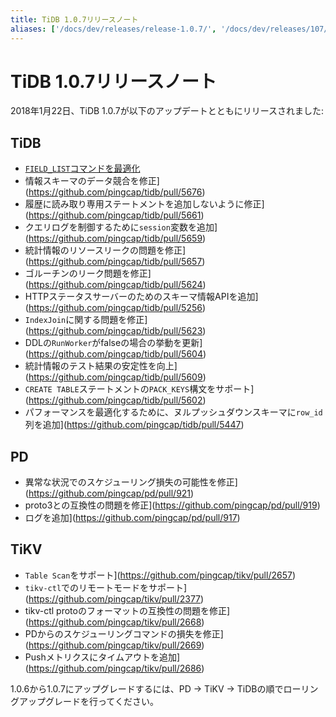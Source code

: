 ```yaml
---
title: TiDB 1.0.7リリースノート
aliases: ['/docs/dev/releases/release-1.0.7/', '/docs/dev/releases/107/']
---
```


# TiDB 1.0.7リリースノート

2018年1月22日、TiDB 1.0.7が以下のアップデートとともにリリースされました:

## TiDB

- [`FIELD_LIST`コマンドを最適化](https://github.com/pingcap/tidb/pull/5679)
- 情報スキーマのデータ競合を修正](https://github.com/pingcap/tidb/pull/5676)
- 履歴に読み取り専用ステートメントを追加しないように修正](https://github.com/pingcap/tidb/pull/5661)
- クエリログを制御するために`session`変数を追加](https://github.com/pingcap/tidb/pull/5659)
- 統計情報のリソースリークの問題を修正](https://github.com/pingcap/tidb/pull/5657)
- ゴルーチンのリーク問題を修正](https://github.com/pingcap/tidb/pull/5624)
- HTTPステータスサーバーのためのスキーマ情報APIを追加](https://github.com/pingcap/tidb/pull/5256)
- `IndexJoin`に関する問題を修正](https://github.com/pingcap/tidb/pull/5623)
- DDLの`RunWorker`がfalseの場合の挙動を更新](https://github.com/pingcap/tidb/pull/5604)
- 統計情報のテスト結果の安定性を向上](https://github.com/pingcap/tidb/pull/5609)
- `CREATE TABLE`ステートメントの`PACK_KEYS`構文をサポート](https://github.com/pingcap/tidb/pull/5602)
- パフォーマンスを最適化するために、ヌルプッシュダウンスキーマに`row_id`列を追加](https://github.com/pingcap/tidb/pull/5447)

## PD

- 異常な状況でのスケジューリング損失の可能性を修正](https://github.com/pingcap/pd/pull/921)
- proto3との互換性の問題を修正](https://github.com/pingcap/pd/pull/919)
- ログを追加](https://github.com/pingcap/pd/pull/917)

## TiKV

- `Table Scan`をサポート](https://github.com/pingcap/tikv/pull/2657)
- `tikv-ctl`でのリモートモードをサポート](https://github.com/pingcap/tikv/pull/2377)
- tikv-ctl protoのフォーマットの互換性の問題を修正](https://github.com/pingcap/tikv/pull/2668)
- PDからのスケジューリングコマンドの損失を修正](https://github.com/pingcap/tikv/pull/2669)
- Pushメトリクスにタイムアウトを追加](https://github.com/pingcap/tikv/pull/2686)

1.0.6から1.0.7にアップグレードするには、PD -> TiKV -> TiDBの順でローリングアップグレードを行ってください。